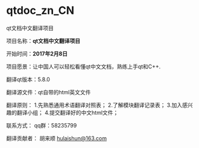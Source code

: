 # qtdoc_zn_CN
qt文档中文翻译项目

项目名称：**qt文档中文翻译项目**

开始时间：**2017年2月8日**

项目愿景：让中国人可以轻松看懂qt中文文档，熟练上手qt和C++.

翻译qt版本：5.8.0

翻译源文件：qt自带的html英文文件


翻译原则：
1.先熟悉通用术语翻译对照表；
2.了解模块翻译记录表；
3.加入感兴趣的翻译小组；
4.提交翻译好的中文html文件；

联系方式：
qq群：58235799

翻译贡献者：
胡来顺 hulaishun@163.com
